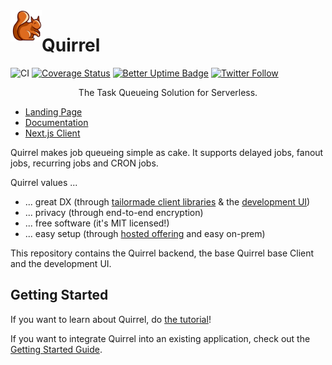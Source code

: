<img src="./logo.png" height="50px" align="left" />

# Quirrel

![CI](https://github.com/quirrel-dev/quirrel/workflows/CI/badge.svg)
[![Coverage Status](https://coveralls.io/repos/github/quirrel-dev/quirrel/badge.svg?branch=master)](https://coveralls.io/github/quirrel-dev/quirrel?branch=master)
[![Better Uptime Badge](https://betteruptime.com/status-badges/v1/monitor/4u38.svg)](https://status.quirrel.dev)
[![Twitter Follow](https://img.shields.io/twitter/follow/skn0tt?label=Stay%20updated&style=social)](https://twitter.com/skn0tt)

<p align="middle">
The Task Queueing Solution for Serverless.
</p>

- [Landing Page](https://quirrel.dev)
- [Documentation](https://docs.quirrel.dev)
- [Next.js Client](https://github.com/quirrel-dev/quirrel-next)

Quirrel makes job queueing simple as cake.
It supports delayed jobs, fanout jobs, recurring jobs and CRON jobs.

Quirrel values ...

- ... great DX (through [tailormade client libraries](https://github.com/quirrel-dev/quirrel-next) & the [development UI](https://docs.quirrel.dev/development-ui))
- ... privacy (through end-to-end encryption)
- ... free software (it's MIT licensed!)
- ... easy setup (through [hosted offering](https://quirrel.dev) and easy on-prem)

This repository contains the Quirrel backend, the base Quirrel base Client and the development UI.

## Getting Started

If you want to learn about Quirrel, do [the tutorial](https://dev.to/quirrel/building-a-water-drinking-reminder-with-next-js-and-quirrel-1ckj)!


If you want to integrate Quirrel into an existing application, check out the [Getting Started Guide](https://docs.quirrel.dev).
